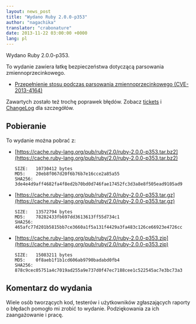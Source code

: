 ```yaml
---
layout: news_post
title: "Wydano Ruby 2.0.0-p353"
author: "nagachika"
translator: "crabonature"
date: 2013-11-22 03:00:00 +0000
lang: pl
---
```


Wydano Ruby 2.0.0-p353.

To wydanie zawiera łatkę bezpieczeństwa dotyczącą parsowania zmiennoprzecinkowego.

* [Przepełnienie stosu podczas parsowania zmiennoprzecinkowego
  (CVE-2013-4164)](/pl/news/2013/11/22/heap-overflow-in-floating-point-parsing-cve-2013-4164/)

Zawartych zostało też trochę poprawek błędów.
Zobacz [tickets](https://bugs.ruby-lang.org/projects/ruby-200/issues?set_filter=1&amp;status_id=5)
i [ChangeLog](https://svn.ruby-lang.org/repos/ruby/tags/v2_0_0_353/ChangeLog) dla szczegółów.

## Pobieranie

To wydanie można pobrać z:

* [https://cache.ruby-lang.org/pub/ruby/2.0/ruby-2.0.0-p353.tar.bz2](https://cache.ruby-lang.org/pub/ruby/2.0/ruby-2.0.0-p353.tar.bz2)

      SIZE:   10730412 bytes
      MD5:    20eb8f067d20f6b76b7e16cce2a85a55
      SHA256: 3de4e4d9aff4682fa4f8ed2b70bd0d746fae17452fc3d3a8e8f505ead9105ad9

* [https://cache.ruby-lang.org/pub/ruby/2.0/ruby-2.0.0-p353.tar.gz](https://cache.ruby-lang.org/pub/ruby/2.0/ruby-2.0.0-p353.tar.gz)

      SIZE:   13572794 bytes
      MD5:    78282433fb697dd3613613ff55d734c1
      SHA256: 465afc77d201b5815bb7ce3660a1f5a131f4429a3fa483c126ce66923e4726cc

* [https://cache.ruby-lang.org/pub/ruby/2.0/ruby-2.0.0-p353.zip](https://cache.ruby-lang.org/pub/ruby/2.0/ruby-2.0.0-p353.zip)

      SIZE:   15083211 bytes
      MD5:    0f8aeb1f1b1cd606ab9790badabd0fb4
      SHA256: 878c9cec05751a4c7019ad255a9e737d0f47ec7188cee1c522545ac7e3bc73a3

## Komentarz do wydania

Wiele osób tworzących kod, testerów i użytkowników zgłaszających raporty
o błędach pomogło mi zrobić to wydanie.
Podziękowania za ich zaangażowanie i pracę.
